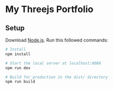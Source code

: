 # My Threejs Portfolio

## Setup
Download [Node.js](https://nodejs.org/en/download/).
Run this followed commands:

``` bash
# Install
npm install

# Start the local server at localhost:8080
npm run dev

# Build for production in the dist/ directory
npm run build
```
